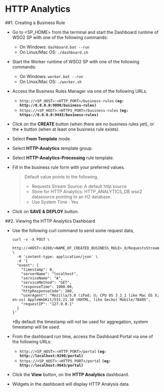 # HTTP Analytics

##1. Creating a Business Rule
+ Go to <SP_HOME> from the terminal and start the Dashboard runtime of WSO2 SP with one of the following commands:
    - On Windows:  `dashboard.bat --run`
    - On Linux/Mac OS:  `./dashboard.sh`

+ Start the Worker runtime of WSO2 SP with one of the following commands:
    - On Windows:  `worker.bat --run`
    - On Linux/Mac OS:  `./worker.sh`

+ Access the Business Rules Manager via one of the following URLs.
    - `http://<SP_HOST>:<HTTP_PORT>/business-rules` **`(eg: http://0.0.0.0:9090/business-rules)`**
    - `https://<SP_HOST>:<HTTPS_PORT>/business-rules` **`(eg: https://0.0.0.0:9443/business-rules)`**

+ Click on the **CREATE** button (when there are no business rules yet), or the **+** button (when at least one 
business 
rule exists).

+ Select **From Template** mode.

+ Select **HTTP-Analytics** template group.

+ Select **HTTP-Analytics-Processing** rule template.

+ Fill in the business rule form with your preferred values.
  > Default value points to the following, 
  >  + Requests Stream Source: A default http source 
  >  + Store for HTTP Analytics: HTTP_ANALYTICS_DB wso2 datasource pointing to an H2 database.
  >  + Use System Time : Yes  
      
+ Click on **SAVE & DEPLOY** button.

##2. Viewing the HTTP Analytics Dashboard
+ Use the following curl command to send some request data,
  ```
  curl -v -X POST \
    http://<HOST>:8280/<NAME_OF_CREATED_BUSINESS_RULE>_0/RequestsStream \
    -H 'content-type: application/json' \
    -d '{
    "event": {
      "timestamp": 0,
      "serverName": "localhost",
      "serviceName": "A",
      "serviceMethod": "GET",
      "responseTime": 1000.00,
      "httpResponseCode": 200,
      "userAgent": "Mozilla/5.0 (iPad; U; CPU OS 3_2_1 like Mac OS X; en-us) AppleWebKit/531.21.10 (KHTML, like Gecko) Mobile/7B405",
      "requestIP": "127.0.0.1"
    }
  }'
  ```
  *By default the timestamp will not be used for aggregation, system timestamp will be used.

+ From the dashboard run time, access the Dashboard Portal via one of the following URLs:
    - `http://<SP_HOST>:<HTTP_PORT>/portal` **`(eg: http://localhost:9290/portal)`**
    - `https://<SP_HOST>:<HTTPS_PORT>/portal` **`(eg: http://localhost:9643/portal)`**

+ Click the **View** button, on the **HTTP Analytics** dashboard.

+ Widgets in the dashboard will display HTTP Analysis data. 